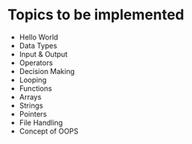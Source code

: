 # Topics to be implemented

* Hello World
* Data Types
* Input & Output
* Operators
* Decision Making
* Looping
* Functions
* Arrays
* Strings
* Pointers
* File Handling
* Concept of OOPS